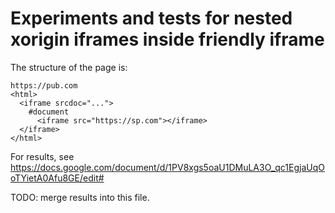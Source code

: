 # Experiments and tests for nested xorigin iframes inside friendly iframe

The structure of the page is:

```
https://pub.com
<html>
  <iframe srcdoc="...">
    #document
      <iframe src="https://sp.com"></iframe>
  </iframe>
</html>
```

For results, see https://docs.google.com/document/d/1PV8xgs5oaU1DMuLA3O_qc1EgjaUqOoTYietA0Afu8GE/edit#

TODO: merge results into this file.
